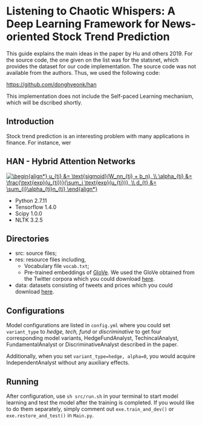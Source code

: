 # Listening to Chaotic Whispers: A Deep Learning Framework for News-oriented Stock Trend Prediction

This guide explains the main ideas in the paper by Hu and others 2019. For the source code, the one given on the list was for the statsnet, which provides the dataset for our code implementation. The source code was not available from the authors. Thus, we used the following code:

https://github.com/donghyeonk/han

This implementation does not include the Self-paced Learning mechanism, which will be dscribed shortly. 

## Introduction

Stock trend prediction is an interesting problem with many applications in finance. For instance, wer

## HAN - Hybrid Attention Networks

<a href="https://www.codecogs.com/eqnedit.php?latex=\begin{align*}&space;u_{ti}&space;&=&space;\text{sigmoid}(W_nn_{ti}&space;&plus;&space;b_n),&space;\\&space;\alpha_{ti}&space;&=&space;\frac{\text{exp}(u_{ti})}{\sum_j&space;\text{exp}(u_{tj})},&space;\\&space;d_{t}&space;&=&space;\sum_{i}\alpha_{ti}n_{ti}&space;\end{align*}" target="_blank"><img src="https://latex.codecogs.com/gif.latex?\begin{align*}&space;u_{ti}&space;&=&space;\text{sigmoid}(W_nn_{ti}&space;&plus;&space;b_n),&space;\\&space;\alpha_{ti}&space;&=&space;\frac{\text{exp}(u_{ti})}{\sum_j&space;\text{exp}(u_{tj})},&space;\\&space;d_{t}&space;&=&space;\sum_{i}\alpha_{ti}n_{ti}&space;\end{align*}" title="\begin{align*} u_{ti} &= \text{sigmoid}(W_nn_{ti} + b_n), \\ \alpha_{ti} &= \frac{\text{exp}(u_{ti})}{\sum_j \text{exp}(u_{tj})}, \\ d_{t} &= \sum_{i}\alpha_{ti}n_{ti} \end{align*}" /></a>

- Python 2.7.11
- Tensorflow 1.4.0
- Scipy 1.0.0
- NLTK 3.2.5

## Directories
- src: source files;
- res: resource files including,
    - Vocabulary file `vocab.txt`;
    - Pre-trained embeddings of [GloVe](https://github.com/stanfordnlp/GloVe). We used the GloVe obtained from the Twitter corpora which you could download [here](http://nlp.stanford.edu/data/wordvecs/glove.twitter.27B.zip).
- data: datasets consisting of tweets and prices which you could download [here](https://github.com/yumoxu/stocknet-dataset).

## Configurations
Model configurations are listed in `config.yml` where you could set `variant_type` to *hedge, tech, fund* or *discriminative* to get four corresponding model variants, HedgeFundAnalyst, TechincalAnalyst, FundamentalAnalyst or DiscriminativeAnalyst described in the paper. 

Additionally, when you set `variant_type=hedge, alpha=0`, you would acquire IndependentAnalyst without any auxiliary effects. 

## Running

After configuration, use `sh src/run.sh` in your terminal to start model learning and test the model after the training is completed. If you would like to do them separately, simply comment out `exe.train_and_dev()` or `exe.restore_and_test()` in `Main.py`.
